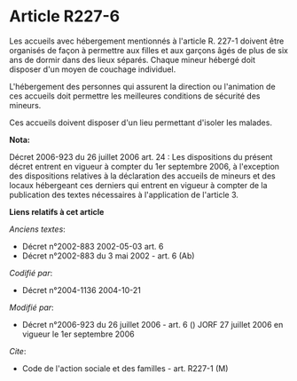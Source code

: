 # Article R227-6

Les accueils avec hébergement mentionnés à l'article R. 227-1 doivent être organisés de façon à permettre aux filles et aux
garçons âgés de plus de six ans de dormir dans des lieux séparés. Chaque mineur hébergé doit disposer d'un moyen de couchage
individuel.

L'hébergement des personnes qui assurent la direction ou l'animation de ces accueils doit permettre les meilleures conditions
de sécurité des mineurs.

Ces accueils doivent disposer d'un lieu permettant d'isoler les malades.

**Nota:**

Décret 2006-923 du 26 juillet 2006 art. 24 : Les dispositions du présent décret entrent en vigueur à compter du 1er septembre
2006, à l'exception des dispositions relatives à la déclaration des accueils de mineurs et des locaux hébergeant ces derniers
qui entrent en vigueur à compter de la publication des textes nécessaires à l'application de l'article 3.

**Liens relatifs à cet article**

_Anciens textes_:

  - Décret n°2002-883 2002-05-03 art. 6
  - Décret n°2002-883 du 3 mai 2002 - art. 6 (Ab)

_Codifié par_:

  - Décret n°2004-1136 2004-10-21

_Modifié par_:

  - Décret n°2006-923 du 26 juillet 2006 - art. 6 () JORF 27 juillet 2006 en vigueur le 1er septembre 2006

_Cite_:

  - Code de l'action sociale et des familles - art. R227-1 (M)
